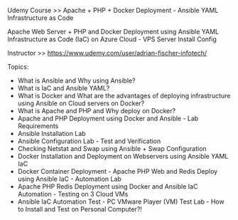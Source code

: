 Udemy Course >> Apache + PHP + Docker Deployment - Ansible YAML Infrastructure as Code

Apache Web Server + PHP and Docker Deployment using Ansible YAML Infrastructure as Code (IaC) on Azure Cloud - VPS Server Install Config

Instructor >> https://www.udemy.com/user/adrian-fischer-infotech/

Topics:
- What is Ansible and Why using Ansible?
- What is IaC and Ansible YAML?
- What is Docker and What are the advantages of deploying infrastructure using Ansible on Cloud servers on Docker?
- What is Apache and PHP and Why deploy on Docker?
- Apache and PHP Deployment using Docker and Ansible - Lab Requirements
- Ansible Installation Lab
- Ansible Configuration Lab - Test and Verification
- Checking Netstat and Swap using Ansible + Swap Configuration
- Docker Installation and Deployment on Webservers using Ansible YAML IaC
- Docker Container Deployment - Apache PHP Web and Redis Deploy using Ansible IaC - Automation Lab
- Apache PHP Redis Deployment using Docker and Ansible IaC Automation - Testing on 3 Cloud VMs
- Ansible IaC Automation Test - PC VMware Player (VM) Test Lab - How to Install and Test on Personal Computer?!

